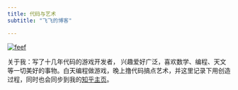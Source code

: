 ```yaml
---
title: 代码与艺术
subtitle: "飞飞的博客"

---
```


[![feef](/img/feef.jpg)](/)

关于我：写了十几年代码的游戏开发者， 兴趣爱好广泛，喜欢数学、编程、天文等一切美好的事物。白天编程做游戏，晚上撸代码搞点艺术，并这里记录下用创造过程，同时也会同步到我的[知乎主页](https://www.zhihu.com/people/liang-rui-yao)。

